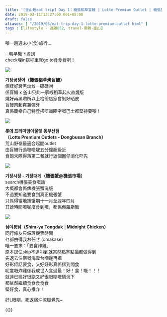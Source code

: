 ```yaml
---
title: '[釜山短eat trip] Day 1：機張稻草盲鰻 | Lotte Premium Outlet | 機張蟹@機張市場 | 海雲台 深夜炸雞'
date: 2019-03-11T13:27:00.001+08:00
draft: false
aliases: [ "/2019/03/eat-trip-day-1-lotte-premium-outlet.html" ]
tags : [lifestyle - 逃離852, travel-南韓-釜山]
---
```


嚟一趟週末小(食)旅行…  
  
…朝早機下晝到  
check埋in搭程車就go to食食食喇！  

![](/images/busan1a.jpg)

**기장곰장어（機張稻草烤盲鰻）**  
個樣好衰黑炆炆一碌碌咁  
係盲鰻 x 釜山只此一家嘅稻草起火直燒版  
燒好再黑啲所以上枱前店家會剝好晒皮  
盲鰻肉超爽兼彈牙  
真係慶幸自己特登搭唔識睇字嘅巴士都堅持要嚟！  

![](/images/busan1b.jpg)

**롯데 프리미엄아울렛 동부산점**  
**（Lotte Premium Outlets - Dongbusan Branch）**  
荒山野嶺最適合起間outlet  
由盲鰻行過嚟唔駛五分鐘超級近  
食飽未隊得落第二餐就行返個圈仔消化吓先  

![](/images/busan1c.jpg)

**기장시장 - 기장대게（機張蟹@機張市場）**  
search機張美食嘅話  
大概都會係俾機張蟹洗版  
不過要知道要食到真正機張蟹  
只係得當地捕蟹期十一月至翌年四月  
其餘時間嚟呢度食到嘅，都係俄羅斯蟹  

![](/images/busan1.jpg)

**심야통닭（Shim-ya Tongdak │Midnight Chicken）**  
同行條友只係理機票時間  
乜都由得我お任せ (omakase)  
唯一要求：「要食炸雞」  
原本諗住skip不過叫到就當然點塞點攝都做得到  
先返去住宿嘅海雲台嗰邊再搵  
好彩佢話要食，又好好彩真係搵到間食  
呢度嘅炸雞係我成世人食過最！好！食！嘅！！！  
就連已經好很飽又好很眼瞓嘅情況下  
都依然繼續食食食食食  
堅好食，真心推介！  
  
好L眼瞓，死返宿沖涼瞓覺先~


{{<busan>}}
